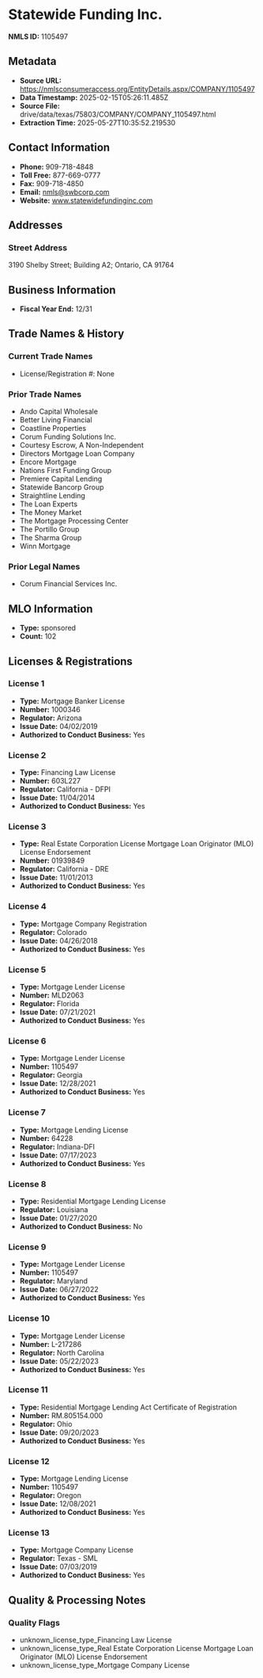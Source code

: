 # Statewide Funding Inc.

**NMLS ID:** 1105497

## Metadata
- **Source URL:** https://nmlsconsumeraccess.org/EntityDetails.aspx/COMPANY/1105497
- **Data Timestamp:** 2025-02-15T05:26:11.485Z
- **Source File:** drive/data/texas/75803/COMPANY/COMPANY_1105497.html
- **Extraction Time:** 2025-05-27T10:35:52.219530

## Contact Information
- **Phone:** 909-718-4848
- **Toll Free:** 877-669-0777
- **Fax:** 909-718-4850
- **Email:** nmls@swbcorp.com
- **Website:** www.statewidefundinginc.com

## Addresses
### Street Address
3190 Shelby Street; Building A2; Ontario, CA 91764

## Business Information
- **Fiscal Year End:** 12/31

## Trade Names & History
### Current Trade Names
- License/Registration #: None

### Prior Trade Names
- Ando Capital Wholesale
- Better Living Financial
- Coastline Properties
- Corum Funding Solutions Inc.
- Courtesy Escrow, A Non-Independent
- Directors Mortgage Loan Company
- Encore Mortgage
- Nations First Funding Group
- Premiere Capital Lending
- Statewide Bancorp Group
- Straightline Lending
- The Loan Experts
- The Money Market
- The Mortgage Processing Center
- The Portillo Group
- The Sharma Group
- Winn Mortgage

### Prior Legal Names
- Corum Financial Services Inc.

## MLO Information
- **Type:** sponsored
- **Count:** 102

## Licenses & Registrations

### License 1
- **Type:** Mortgage Banker License
- **Number:** 1000346
- **Regulator:** Arizona
- **Issue Date:** 04/02/2019
- **Authorized to Conduct Business:** Yes

### License 2
- **Type:** Financing Law License
- **Number:** 603L227
- **Regulator:** California - DFPI
- **Issue Date:** 11/04/2014
- **Authorized to Conduct Business:** Yes

### License 3
- **Type:** Real Estate Corporation License Mortgage Loan Originator (MLO) License Endorsement
- **Number:** 01939849
- **Regulator:** California - DRE
- **Issue Date:** 11/01/2013
- **Authorized to Conduct Business:** Yes

### License 4
- **Type:** Mortgage Company Registration
- **Regulator:** Colorado
- **Issue Date:** 04/26/2018
- **Authorized to Conduct Business:** Yes

### License 5
- **Type:** Mortgage Lender License
- **Number:** MLD2063
- **Regulator:** Florida
- **Issue Date:** 07/21/2021
- **Authorized to Conduct Business:** Yes

### License 6
- **Type:** Mortgage Lender License
- **Number:** 1105497
- **Regulator:** Georgia
- **Issue Date:** 12/28/2021
- **Authorized to Conduct Business:** Yes

### License 7
- **Type:** Mortgage Lending License
- **Number:** 64228
- **Regulator:** Indiana-DFI
- **Issue Date:** 07/17/2023
- **Authorized to Conduct Business:** Yes

### License 8
- **Type:** Residential Mortgage Lending License
- **Regulator:** Louisiana
- **Issue Date:** 01/27/2020
- **Authorized to Conduct Business:** No

### License 9
- **Type:** Mortgage Lender License
- **Number:** 1105497
- **Regulator:** Maryland
- **Issue Date:** 06/27/2022
- **Authorized to Conduct Business:** Yes

### License 10
- **Type:** Mortgage Lender License
- **Number:** L-217286
- **Regulator:** North Carolina
- **Issue Date:** 05/22/2023
- **Authorized to Conduct Business:** Yes

### License 11
- **Type:** Residential Mortgage Lending Act Certificate of Registration
- **Number:** RM.805154.000
- **Regulator:** Ohio
- **Issue Date:** 09/20/2023
- **Authorized to Conduct Business:** Yes

### License 12
- **Type:** Mortgage Lending License
- **Number:** 1105497
- **Regulator:** Oregon
- **Issue Date:** 12/08/2021
- **Authorized to Conduct Business:** Yes

### License 13
- **Type:** Mortgage Company License
- **Regulator:** Texas - SML
- **Issue Date:** 07/03/2019
- **Authorized to Conduct Business:** Yes

## Quality & Processing Notes
### Quality Flags
- unknown_license_type_Financing Law License
- unknown_license_type_Real Estate Corporation License Mortgage Loan Originator (MLO) License Endorsement
- unknown_license_type_Mortgage Company License
